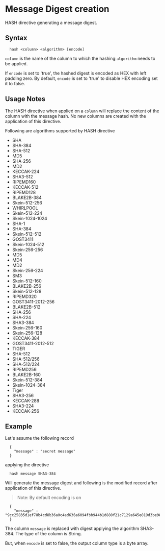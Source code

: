 # Message Digest creation

HASH directive generating a message digest.

## Syntax
```
  hash <column> <algorithm> [encode]
```

```column``` is the name of the column to which the hashing ```algorithm```
needs to be applied.

If ```encode``` is set to 'true', the hashed digest is encoded as HEX with left padding zero. By default, ```encode```
is set to 'true' to disable HEX encoding set it to false.

## Usage Notes

The HASH directive when applied on a ```column``` will replace the content of the column with the message hash.
No new columns are created with the application of this directive.

Following are algorithms supported by HASH directive

* SHA
* SHA-384
* SHA-512
* MD5
* SHA-256
* MD2
* KECCAK-224
* SHA3-512
* RIPEMD160
* KECCAK-512
* RIPEMD128
* BLAKE2B-384
* Skein-512-256
* WHIRLPOOL
* Skein-512-224
* Skein-1024-1024
* SHA-1
* SHA-384
* Skein-512-512
* GOST3411
* Skein-1024-512
* Skein-256-256
* MD5
* MD4
* MD2
* Skein-256-224
* SM3
* Skein-512-160
* BLAKE2B-256
* Skein-512-128
* RIPEMD320
* GOST3411-2012-256
* BLAKE2B-512
* SHA-256
* SHA-224
* SHA3-384
* Skein-256-160
* Skein-256-128
* KECCAK-384
* GOST3411-2012-512
* TIGER
* SHA-512
* SHA-512/256
* SHA-512/224
* RIPEMD256
* BLAKE2B-160
* Skein-512-384
* Skein-1024-384
* Tiger
* SHA3-256
* KECCAK-288
* SHA3-224
* KECCAK-256

## Example

Let's assume the following record

```
  {
    "message" : "secret message"
  }
```

applying the directive

```
  hash message SHA3-384
```

Will generate the message digest and following is the modified record after application of this directive.

> Note: By default encoding is on

```
  {
    "message" : "9cc25835d1ef78b4cd8b36a0c4ad636a6094fbb944b1d880f21c7129a645e819d3be987e8ae2f0f8d6cbebb8452419ef"
  }
```

The column ```message``` is replaced with digest applying the algorithm SHA3-384. The type of the column is String.

But, when ```encode``` is set to false, the output column type is a byte array.